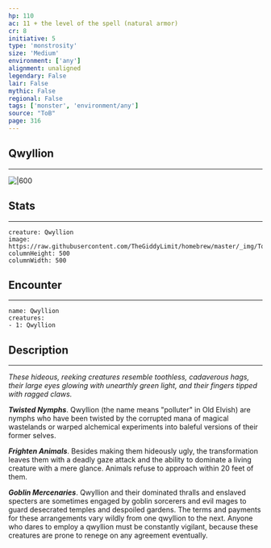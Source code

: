 ```yaml
---
hp: 110
ac: 11 + the level of the spell (natural armor)
cr: 8
initiative: 5
type: 'monstrosity'    
size: 'Medium'
environment: ['any']
alignment: unaligned
legendary: False
lair: False
mythic: False
regional: False
tags: ['monster', 'environment/any']
source: "ToB"
page: 316
---
```


## Qwyllion
---

![|600](https://raw.githubusercontent.com/TheGiddyLimit/homebrew/master/_img/ToB/Qwyllion.webp)

## Stats
---

```statblock
creature: Qwyllion
image: https://raw.githubusercontent.com/TheGiddyLimit/homebrew/master/_img/ToB/token/Qwyllion.png
columnHeight: 500
columnWidth: 500
```

## Encounter
---

```encounter-table
name: Qwyllion
creatures:
- 1: Qwyllion
```

## Description
---
_These hideous, reeking creatures resemble toothless, cadaverous hags, their large eyes glowing with unearthly green light, and their fingers tipped with ragged claws._

**_Twisted Nymphs_**. Qwyllion (the name means "polluter" in Old Elvish) are nymphs who have been twisted by the corrupted mana of magical wastelands or warped alchemical experiments into baleful versions of their former selves.

**_Frighten Animals_**. Besides making them hideously ugly, the transformation leaves them with a deadly gaze attack and the ability to dominate a living creature with a mere glance. Animals refuse to approach within 20 feet of them.

**_Goblin Mercenaries_**. Qwyllion and their dominated thralls and enslaved specters are sometimes engaged by goblin sorcerers and evil mages to guard desecrated temples and despoiled gardens. The terms and payments for these arrangements vary wildly from one qwyllion to the next. Anyone who dares to employ a qwyllion must be constantly vigilant, because these creatures are prone to renege on any agreement eventually.






